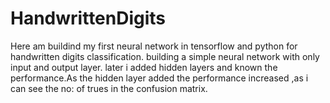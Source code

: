 # HandwrittenDigits
 Here am buildind my first neural network in tensorflow and python for handwritten digits classification. 
 building a simple neural network with only input and output layer. later i added hidden layers and known the performance.As the hidden layer added the performance increased ,as i can see the no: of trues in the confusion matrix.
